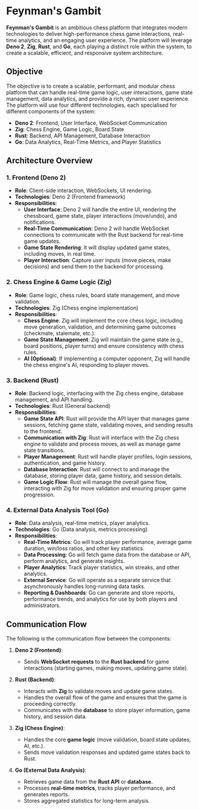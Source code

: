 # Feynman's Gambit

**Feynman's Gambit** is an ambitious chess platform that integrates modern technologies to deliver high-performance chess game interactions, real-time analytics, and an engaging user experience. The platform will leverage **Deno 2**, **Zig**, **Rust**, and **Go**, each playing a distinct role within the system, to create a scalable, efficient, and responsive system architecture.

## Objective

The objective is to create a scalable, performant, and modular chess platform that can handle real-time game logic, user interactions, game state management, data analytics, and provide a rich, dynamic user experience. The platform will use four different technologies, each specialised for different components of the system:

- **Deno 2**: Frontend, User Interface, WebSocket Communication
- **Zig**: Chess Engine, Game Logic, Board State
- **Rust**: Backend, API Management, Database Interaction
- **Go**: Data Analytics, Real-Time Metrics, and Player Statistics

## Architecture Overview

### 1. **Frontend (Deno 2)**
- **Role**: Client-side interaction, WebSockets, UI rendering.
- **Technologies**: Deno 2 (Frontend framework)
- **Responsibilities**:
  - **User Interface**: Deno 2 will handle the entire UI, rendering the chessboard, game state, player interactions (move/undo), and notifications.
  - **Real-Time Communication**: Deno 2 will handle WebSocket connections to communicate with the Rust backend for real-time game updates.
  - **Game State Rendering**: It will display updated game states, including moves, in real time.
  - **Player Interaction**: Capture user inputs (move pieces, make decisions) and send them to the backend for processing.

### 2. **Chess Engine & Game Logic (Zig)**
- **Role**: Game logic, chess rules, board state management, and move validation.
- **Technologies**: Zig (Chess engine implementation)
- **Responsibilities**:
  - **Chess Engine**: Zig will implement the core chess logic, including move generation, validation, and determining game outcomes (checkmate, stalemate, etc.).
  - **Game State Management**: Zig will maintain the game state (e.g., board positions, player turns) and ensure consistency with chess rules.
  - **AI (Optional)**: If implementing a computer opponent, Zig will handle the chess engine's AI, responding to player moves.

### 3. **Backend (Rust)**
- **Role**: Backend logic, interfacing with the Zig chess engine, database management, and API handling.
- **Technologies**: Rust (General backend)
- **Responsibilities**:
  - **Game State API**: Rust will provide the API layer that manages game sessions, fetching game state, validating moves, and sending results to the frontend.
  - **Communication with Zig**: Rust will interface with the Zig chess engine to validate and process moves, as well as manage game state transitions.
  - **Player Management**: Rust will handle player profiles, login sessions, authentication, and game history.
  - **Database Interaction**: Rust will connect to and manage the database, storing player data, game history, and session details.
  - **Game Logic Flow**: Rust will manage the overall game flow, interacting with Zig for move validation and ensuring proper game progression.

### 4. **External Data Analysis Tool (Go)**
- **Role**: Data analysis, real-time metrics, player analytics.
- **Technologies**: Go (Data analysis, metrics processing)
- **Responsibilities**:
  - **Real-Time Metrics**: Go will track player performance, average game duration, win/loss ratios, and other key statistics.
  - **Data Processing**: Go will fetch game data from the database or API, perform analytics, and generate insights.
  - **Player Analytics**: Track player statistics, win streaks, and other analytics.
  - **External Service**: Go will operate as a separate service that asynchronously handles long-running data tasks.
  - **Reporting & Dashboards**: Go can generate and store reports, performance trends, and analytics for use by both players and administrators.

## Communication Flow

The following is the communication flow between the components:

1. **Deno 2 (Frontend)**:
   - Sends **WebSocket requests** to the **Rust backend** for game interactions (starting games, making moves, updating game state).
   
2. **Rust (Backend)**:
   - Interacts with **Zig** to validate moves and update game states.
   - Handles the overall flow of the game and ensures that the game is proceeding correctly.
   - Communicates with the **database** to store player information, game history, and session data.

3. **Zig (Chess Engine)**:
   - Handles the core **game logic** (move validation, board state updates, AI, etc.).
   - Sends move validation responses and updated game states back to Rust.

4. **Go (External Data Analysis)**:
   - Retrieves game data from the **Rust API** or **database**.
   - Processes **real-time metrics**, tracks player performance, and generates reports.
   - Stores aggregated statistics for long-term analysis.

